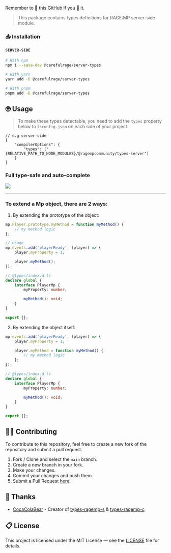 Remember to 🌟 this GitHub if you 💖 it.

> This package contains types definitions for RAGE:MP server-side module.

### 📥 Installation

#### `SERVER-SIDE`

```bash
# With npm
npm i --save-dev @carefulrage/server-types

# With yarn
yarn add -D @carefulrage/server-types

# With pnpm
pnpm add -D @carefulrage/server-types
```

## 🤓 Usage

> To make these types detectable, you need to add the `types` property below to `tsconfig.json` on each side of your project.

```jsonc
// e.g server-side
{
	"compilerOptions": {
		"types": ["{RELATIVE_PATH_TO_NODE_MODULES}/@ragempcommunity/types-server"]
	}
}
```

### Full type-safe and auto-complete

![](https://i.imgur.com/o2JB3Jx.gif)

---

### To extend a Mp object, there are 2 ways:

1. By extending the prototype of the object:

```ts
mp.Player.prototype.myMethod = function myMethod() {
	// my method logic
};

// Usage
mp.events.add('playerReady', (player) => {
	player.myProperty = 1;

	player.myMethod();
});
```

```ts
// @types/index.d.ts
declare global {
	interface PlayerMp {
		myProperty: number;

		myMethod(): void;
	}
}

export {};
```

2. By extending the object itself:

```ts
mp.events.add('playerReady', (player) => {
	player.myProperty = 1;

	player.myMethod = function myMethod() {
		// my method logic
	};
});
```

```ts
// @types/index.d.ts
declare global {
	interface PlayerMp {
		myProperty: number;

		myMethod(): void;
	}
}

export {};
```

## 👨‍💻 Contributing

To contribute to this repository, feel free to create a new fork of the repository and submit a pull request.

1. Fork / Clone and select the `main` branch.
2. Create a new branch in your fork.
3. Make your changes.
4. Commit your changes and push them.
5. Submit a Pull Request [here](https://github.com/ragempcommunity/ragemp-types/pulls)!

## 🎉 Thanks

-   [CocaColaBear](https://github.com/CocaColaBear/) - Creator of [types-ragemp-s](https://github.com/CocaColaBear/types-ragemp-s) & [types-ragemp-c](https://github.com/CocaColaBear/types-ragemp-c)

## 📋 License

This project is licensed under the MIT License — see the [LICENSE](LICENSE) file for details.
